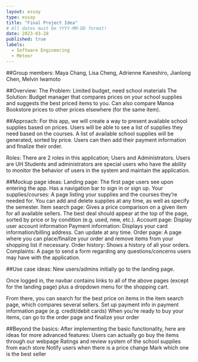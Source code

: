 ```yaml
---
layout: essay
type: essay
title: "Final Project Idea"
# All dates must be YYYY-MM-DD format!
date: 2023-03-28
published: true
labels:
  - Software Engineering
  - Meteor
---
```

##Group members: 
Maya Chang, Lisa Cheng, Adrienne Kaneshiro, Jianlong Chen, Melvin Iwamoto

##Overview: 
The Problem: Limited budget, need school materials
The Solution: Budget manager that compares prices on your school supplies and suggests the best priced items to you. Can also compare Manoa Bookstore prices to other prices elsewhere (for the same item).

##Approach:
For this app, we will create a way to present available school supplies based on prices. Users will be able to see a list of supplies they need based on the courses. A list of available school supplies will be generated, sorted by price. Users can then add their payment information and finalize their order.

Roles: There are 2 roles in this application; Users and Administrators.  Users are UH Students and administrators are special users who have the ability to monitor the behavior of users in the system and maintain the application. 

##Mockup page ideas:
Landing page: The first page users see upon entering the app. Has a navigation bar to sign in or sign up.
Your supplies/courses: A page listing your supplies and the courses they’re needed for. You can add and delete supplies at any time, as well as specify the semester.
Item search page: Gives a price comparison on a given item for all available sellers. The best deal should appear at the top of the page, sorted by price or by condition (e.g. used, new, etc.). 
Account page: Display user account information 
Payment information: Displays your card information/billing address. Can update at any time.
Order page: A page where you can place/finalize your order and remove items from your shopping list if necessary.
Order history: Shows a history of all your orders.
Complaints: A page to send a form regarding any questions/concerns users may have with the application.

##Use case ideas:
New users/admins initially go to the landing page.

Once logged in, the navbar contains links to all of the above pages (except for the landing page) plus a dropdown menu for the shopping cart. 

From there, you can search for the best price on items in the item search page, which compares several sellers.
Set up payment info in payment information page (e.g. credit/debit cards)
When you’re ready to buy your items, can go to the order page and finalize your order


##Beyond the basics:
After implementing the basic functionality, here are ideas for more advanced features:
Users can actually go buy the items through our webpage 
Ratings and review system of the school supplies from each store 
Notify users when there is a price change 
Mark which one is the best seller







